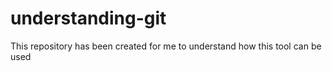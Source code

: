 # understanding-git
This repository has been created for me to understand how this tool can be used 
